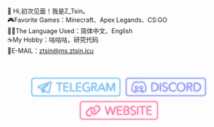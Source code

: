 👋 Hi,初次见面！我是Z_Tsin。<br>
🎮Favorite Games：Minecraft、Apex Legands、CS:GO<br>
🏳️‍🌈The Language Used：简体中文、English<br>
☕My Hobby：咕咕咕，研究代码<br>
📧E-MAIL：ztsin@ms.ztsin.icu<br>
<p align="center"> 
  </br></br>
  <a href="https://t.me/Z_Tsin"><img src="https://github.com/solstice23/solstice23/raw/master/social-badges-neon/social-telegram.svg" width="210px"/></a>
  <a href="https://discord.com/users/1048935111523045417"><img src="https://github.com/solstice23/solstice23/raw/master/social-badges-neon/social-discord.svg" width="190px"/></a>
  <a href="https://ztsin.cn"><img src="https://github.com/solstice23/solstice23/raw/master/social-badges-neon/social-website.svg" width="185px"/></a>
  </br></br></br>
</p>
